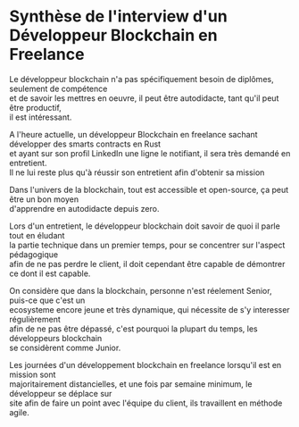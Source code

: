# Synthèse de l'interview d'un Développeur Blockchain en Freelance

Le développeur blockchain n'a pas spécifiquement besoin de diplômes, seulement de compétence<br>
et de savoir les mettres en oeuvre, il peut être autodidacte, tant qu'il peut être productif,<br>
il est intéressant.<br>

A l'heure actuelle, un développeur Blockchain en freelance sachant développer des smarts contracts en Rust<br>
et ayant sur son profil LinkedIn une ligne le notifiant, il sera très demandé en entretient.<br>
Il ne lui reste plus qu'à réussir son entretient afin d'obtenir sa mission

Dans l'univers de la blockchain, tout est accessible et open-source, ça peut être un bon moyen<br>
d'apprendre en autodidacte depuis zero.<br>

Lors d'un entretient, le développeur blockchain doit savoir de quoi il parle tout en éludant<br>
la partie technique dans un premier temps, pour se concentrer sur l'aspect pédagogique<br>
afin de ne pas perdre le client, il doit cependant être capable de démontrer ce dont il est capable.<br>

On considère que dans la blockchain, personne n'est réelement Senior, puis-ce que c'est un<br>
ecosysteme encore jeune et très dynamique, qui nécessite de s'y interesser régulièrement<br>
afin de ne pas être dépassé, c'est pourquoi la plupart du temps, les développeurs blockchain<br>
se considèrent comme Junior.<br>

Les journées d'un développement blockchain en freelance lorsqu'il est en mission sont<br>
majoritairement distancielles, et une fois par semaine minimum, le développeur se déplace sur<br>
site afin de faire un point avec l'équipe du client, ils travaillent en méthode agile.<br>